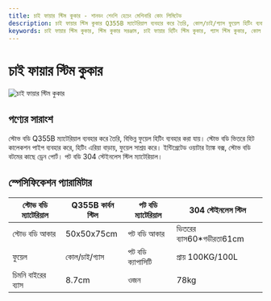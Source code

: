 ```yaml
---
title: চাই ফায়ার স্টিম কুকার - শানডং শেংশি হেচেং মেশিনারি কোং লিমিটেড
description: চাই ফায়ার স্টিম কুকার Q355B ম্যাটেরিয়াল ব্যবহার করে তৈরি, কোল/চাই/গ্যাস ফুয়েল হিটিং ব্যবহার করা যায়, ইন্টিগ্রেটেড ওয়াটার ট্যাঙ্ক, 304 স্টেইনলেস স্টিল পট বডি, অয়েল স্টিমিং প্রি-ট্রিটমেন্টের জন্য উপযুক্ত।
keywords: চাই ফায়ার স্টিম কুকার, স্টিম কুকার সরঞ্জাম, চাই ফায়ার হিটিং স্টিম কুকার, গ্যাস স্টিম কুকার, কোল ফায়ার স্টিম কুকার, অয়েল স্টিম কুকার, স্টিমিং সরঞ্জাম, স্টিম কুকার মেশিন, স্টিম কুকার সরঞ্জাম, অয়েল প্রক্রিয়াকরণ স্টিম কুকার, স্টিমিং পট, স্টিম কুকার
---
```


# চাই ফায়ার স্টিম কুকার
![চাই ফায়ার স্টিম কুকার](https://i.postimg.cc/Gcs3LvWX/image.png?dl=1)

## পণ্যের সারাংশ

স্টোভ বডি Q355B ম্যাটেরিয়াল ব্যবহার করে তৈরি, বিভিন্ন ফুয়েল হিটিং ব্যবহার করা যায়।
স্টোভ বডি ভিতরে হিট কালেকশন পাইপ ব্যবহার করে, হিটিং এরিয়া বাড়ায়, ফুয়েল সাশ্রয় করে।
ইন্টিগ্রেটেড ওয়াটার ট্যাঙ্ক বক্স, স্টোভ বডি বটমের কাছে ড্রেন পোর্ট।
পট বডি 304 স্টেইনলেস স্টিল ম্যাটেরিয়াল।

## স্পেসিফিকেশন প্যারামিটার

| স্টোভ বডি ম্যাটেরিয়াল | Q355B কার্বন স্টিল | পট বডি ম্যাটেরিয়াল | 304 স্টেইনলেস স্টিল |
|---|---|---|---|
| স্টোভ বডি আকার | 50x50x75cm | পট বডি আকার | ভিতরের ব্যাস60*গভীরতা61cm |
| ফুয়েল | কোল/চাই/গ্যাস | পট বডি ক্যাপাসিটি | প্রায় 100KG/100L |
| চিমনি বাইরের ব্যাস | 8.7cm | ওজন | 78kg |

